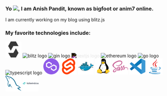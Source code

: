 ### Yo <img src="https://raw.githubusercontent.com/MartinHeinz/MartinHeinz/master/wave.gif" width="30px">, I am Anish Pandit, known as bigfoot or anim7 online.

I am currently working on my blog using blitz.js

### My favorite technologies include:
<img src="https://github.com/devicons/devicon/blob/master/icons/solidity/solidity-plain.svg" alt="solidity logo" width="50" height="50" /> <img src="https://avatars.githubusercontent.com/u/61243378?s=200&v=4" alt="blitz logo" width="50" height="50" /> <img src="https://avatars.githubusercontent.com/u/7894478?s=200&v=4" alt="gin logo" height="50" width="50" /> <img src="https://cdn.worldvectorlogo.com/logos/next-js.svg" style="filter: invert(100);" alt="nextjs logo" width="50" height="50" /> <img src="https://cdn.worldvectorlogo.com/logos/ethereum-icon-purple.svg" alt="ethereum logo" width="50" height="50" /> <img src="https://cdn.worldvectorlogo.com/logos/go-8.svg" alt="go logo" width="50" height="50" /> <img src="https://cdn.worldvectorlogo.com/logos/typescript.svg" alt="typescript logo" width="50" height="50" /> <img src="https://github.com/devicons/devicon/blob/master/icons/polygon/polygon-original.svg" alt="polygon logo" width="50" height="50" /> <img src="https://github.com/devicons/devicon/blob/master/icons/svelte/svelte-original.svg" alt="svelte logo" height="50" width="50" /> <img src="https://github.com/devicons/devicon/blob/master/icons/docker/docker-original.svg" alt="docker logo" width="50" height="50" /> <img src="https://github.com/devicons/devicon/blob/master/icons/linux/linux-original.svg" alt="linux logo" width="50" height="50" /> <img src="https://github.com/devicons/devicon/blob/master/icons/sass/sass-original.svg" alt="sass logo" width="50" height="50" /> <img src="https://github.com/devicons/devicon/blob/master/icons/vscode/vscode-original.svg" alt="vscode logo" width="50" height="50" /> <img src="https://github.com/devicons/devicon/blob/master/icons/java/java-original.svg" alt="java logo" width="50" height="50" /> <img src="https://github.com/devicons/devicon/blob/master/icons/mysql/mysql-original.svg" alt="mysql logo" height="50" width="50" /> <img src="https://github.com/devicons/devicon/blob/master/icons/tailwindcss/tailwindcss-original-wordmark.svg" alt="taliwind logo" height="50" width="50" />
